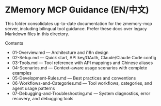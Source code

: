 # ZMemory MCP Guidance (EN/中文)

This folder consolidates up-to-date documentation for the zmemory-mcp server, including bilingual tool guidance. Prefer these docs over legacy Markdown files in this directory.

Contents
- 01-Overview.md — Architecture and i18n design
- 02-Setup.md — Quick start, API key/OAuth, Claude/Claude Code config
- 03-Tools.md — Tool reference with API mappings and Chinese aliases
- 04-Scenarios.md — Context-aware usage scenarios with complete examples
- 05-Development-Rules.md — Best practices and conventions
- 06-Workflows-and-Categories.md — Tool workflows, categories, and agent usage patterns
- 07-Debugging-and-Troubleshooting.md — System diagnostics, error recovery, and debugging tools
